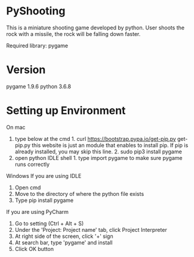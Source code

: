 # PyShooting

This is a miniature shooting game developed by python. User shoots the rock with a missile, the rock will be falling down faster.

Required library: pygame


#  Version
pygame 1.9.6
python 3.6.8


#  Setting up Environment

On mac
  1. type below at the cmd
    1. curl https://bootstrap.pypa.io/get-pip.py get-pip.py
      this website is just an module that enables to install pip. If pip is already installed, you may skip this line.
    2. sudo pip3 install pygame
  2. open python IDLE shell
    1. type import pygame to make sure pygame runs correctly

Windows
If you are using IDLE
  1. Open cmd
  2. Move to the directory of where the python file exists
  3. Type pip install pygame
  
If you are using PyCharm
  1. Go to setting (Ctrl + Alt + S)
  2. Under the 'Project: Project name' tab, click Project Interpreter
  3. At right side of the screen, click '+' sign
  4. At search bar, type 'pygame' and install
  5. Click OK button
